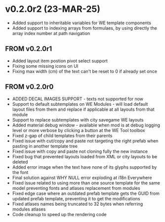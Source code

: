 #  v0.2.0r2 (23-MAR-25)
- Added support to inheritable variables for WE template components
- Added support to indexing arrays from formulaes, by using directly the array index number at path navigation

## FROM v0.2.0r1
- Added layout item postion pivot select support
- Fixing some missing icons on UI
- Fixing max width (cm) of the text can't be reset to 0 if already set once

## FROM v0.2.0r0
- ADDED DECAL IMAGES SUPPORT - texts not supported for now
- Support to default subtemplates on WE Modules - will load default layout files from them and replace if applicable at all layouts from that module
- Support to replace subtemplates with city savegame WE layouts
- Added material debug window - available when mod is at debug logging level or more verbose by clicking a button at the WE Tool toolbox
- Fixed z-gap of child templates from their parents
- Fixed issue with cut/copy and paste not targeting the right prefab when pasting in another template tree
- Fixed issue with copy and paste not cloning fully the new instance
- Fixed bug that prevented layouts loaded from XML or city layouts to be deleted
- Added error image when the text have none of its glyphs supported by the font
- Final solution against WHY NULL error exploding at i18n Everywhere
- Fixed issue related to using more than one source template for the same model preventing fonts and atlases replacement from modules
- Fixed edge case where an outdated prefab template gets the GUID from updated prefab template, preventing it to get the modifications
- Fixed atlases names being truncated to 32 bytes when referring modules atlases
- Code cleanup to speed up the rendering code